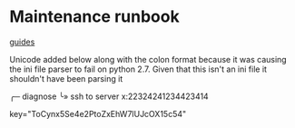 # Maintenance runbook

[guides](http://localhost/guilds)

Unicode added below along with the colon format because it
was causing the ini file parser to fail on python 2.7.  Given
that this isn't an ini file it shouldn't have been parsing it

╭─ diagnose
╰» ssh to server x:22324241234423414

key="ToCynx5Se4e2PtoZxEhW7lUJcOX15c54"
